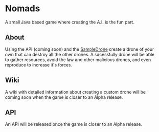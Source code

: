 Nomads
======

A small Java based game where creating the A.I. is the fun part.

About
-----
Using the API (coming soon) and the [SampleDrone](https://github.com/tgrosinger/Nomads-Sample-Drone) create a drone of your own that can destroy all the other drones.
A sucessfully drone will be able to gather resources, avoid the law and other malicious drones, and even reproduce to increase it's forces.

Wiki
----
A wiki with detailed information about creating a custom drone will be coming soon when the game is closer to an Alpha release.

API
---
An API will be released once the game is closer to an Alpha release.
